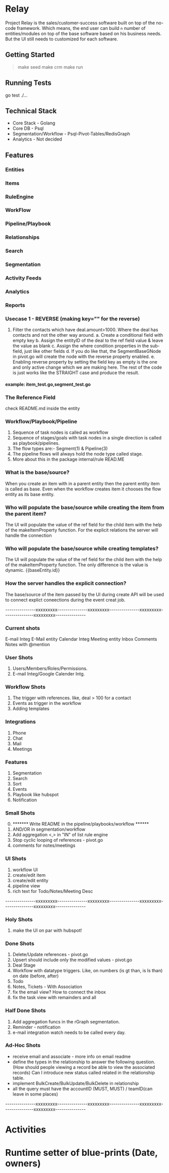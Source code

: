 # Relay
Project Relay is the sales/customer-success software built on top of the no-code framework. Which means, the end user can build `n` number of entities/modules on top of the base software based on his business needs. But the UI still needs to customized for each software. 

## Getting Started
> make seed
> make crm
> make run

## Running Tests
go test ./...

## Technical Stack
- Core Stack - Golang
- Core DB - Psql
- Segmentation/Workflow - Psql-Pivot-Tables/RedisGraph
- Analytics - Not decided

## Features

### Entities

### Items

### RuleEngine

### WorkFlow

### Pipeline/Playbook

### Relationships

### Search

### Segmentation

### Activity Feeds

### Analytics

### Reports


### Usecase 1 - REVERSE (making key="" for the reverse)
1. Filter the contacts which have deal.amount>1000. Where the deal has contacts and not the other way around.
    a. Create a conditional field with empty key
    b. Assign the entityID of the deal to the ref field value & leave the value as blank
    c. Assign the where condition properties in the sub-field, just like other fields
    d. If you do like that, the SegmentBaseGNode in pivot.go will create the node with the reverse property enabled.
    e. Enabling reverse property by setting the field key as empty is the one and only active change which we are making here. The rest of the code is just works like the STRAIGHT case and produce the result. 
#### example: item_test.go,segment_test.go

### The Reference Field
check README.md inside the entity

### Workflow/Playbook/Pipeline
1. Sequence of task nodes is called as workflow
2. Sequence of stages/goals with task nodes in a single direction is called as playbook/pipelines. 
3. The flow types are:- Segment(1) & Pipeline(3)
4. The pipeline flows will always hold the node type called stage.
100. More about this in the package internal/rule READ.ME

### What is the base/source?
When you create an item with in a parent entity then the parent entity item is called as base. Even when the workflow creates item it chooses the flow entity as its base entity.
### Who will populate the base/source while creating the item from the parent item?
The UI will populate the value of the ref field for the child item with the help of the makeItemProperty function. For the explicit relations the server will handle the connection
### Who will populate the base/source while creating templates?
The UI will populate the value of the ref field for the child item with the help of the makeItemProperty function. The only difference is the value is dynamic. {{baseEntity.id}}
### How the server handles the explicit connection?
The base/source of the item passed by the UI during create API will be used to connect explict coneections during the event creat job.


---------------xxxxxxxxx---------------xxxxxxxxx---------------xxxxxxxxx---------------xxxxxxxxx---------------
### Current shots
E-mail Integ
E-Mail entity
Calendar Integ
Meeting entity
Inbox
Comments
Notes with @mention

### User Shots
1. Users/Members/Roles/Permissions.
2. E-mail Integ/Google Calender Intg.

### Workflow Shots
1. The trigger with references. like, deal > 100 for a contact
2. Events as trigger in the workflow
3. Adding templates

### Integrations
1. Phone 
2. Chat
3. Mail
4. Meetings

### Features
1. Segmentation
2. Search
3. Sort
4. Events
5. Playbook like hubspot
6. Notification

### Small Shots
0. ******* Write README in the pipeline/playbooks/workflow ******
1. AND/OR in segmentation/workflow
2. Add aggregation <,> in "IN" of list rule engine
3. Stop cyclic looping of references - pivot.go
4. comments for notes/meetings

### UI Shots
1. workflow UI
2. create/edit item
3. create/edit entity
4. pipeline view
5. rich text for Todo/Notes/Meeting Desc

---------------xxxxxxxxx---------------xxxxxxxxx---------------xxxxxxxxx---------------xxxxxxxxx---------------

### Holy Shots
1. make the UI on par with hubspot!

### Done Shots
1. Delete/Update references - pivot.go 
2. Upsert should include only the modified values - pivot.go
3. Deal Stage
4. Workflow with datatype triggers. Like, on numbers (is gt than, is ls than) on date (before, after)
5. Todo
6. Notes, Tickets -  With Association
7. fix the email view? How to connect the inbox
8. fix the task view with remainders and all

### Half Done Shots
1. Add aggregation funcs in the rGraph segmentation.
2. Reminder - notification
3. e-mail integration watch needs to be called every day.

### Ad-Hoc Shots
- receive email and associate - more info on email readme
- define the types in the relationship to answer the following question. (How should people viewing a record be able to view the associated records) Can I introduce new status called related in the relationship table.
- implement BulkCreate/BulkUpdate/BulkDelete in relationship
- all the query must have the accountID (MUST, MUST) / teamID(can leave in some places)


---------------xxxxxxxxx---------------xxxxxxxxx---------------xxxxxxxxx---------------xxxxxxxxx---------------



# Activities
# Runtime setter of blue-prints (Date, owners)